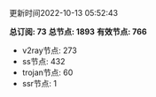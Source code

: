 更新时间2022-10-13 05:52:43

**总订阅: 73**
**总节点: 1893**
**有效节点: 766**
- v2ray节点: 273
- ss节点: 432
- trojan节点: 60
- ssr节点: 1
